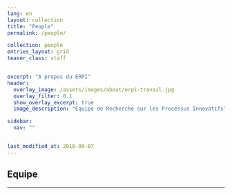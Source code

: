 ```yaml
---
lang: en
layout: collection
title: "People"
permalink: /people/

collection: people
entries_layout: grid
teaser_class: staff


excerpt: "A propos du ERPI"
header:
  overlay_image: /assets/images/about/erpi-travail.jpg
  overlay_filter: 0.1
  show_overlay_excerpt: true 
  image_description: "Equipe de Recherche sur les Processus Innovatifs"

sidebar:
  nav: ""


last_modified_at: 2018-09-07
---
```




## Equipe
--- 
